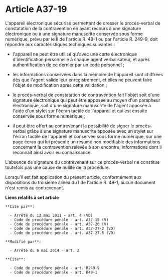 # Article A37-19

L'appareil électronique sécurisé permettant de dresser le procès-verbal de constatation de la contravention en ayant recours
à une signature électronique ou à une signature manuscrite conservée sous forme numérique, prévu par le II de l'article R.
49-1 ou par l'article R. 249-9, doit répondre aux caractéristiques techniques suivantes : 

- l'appareil ne peut être utilisé qu'avec une carte électronique d'identification personnelle à chaque agent verbalisateur,
et après authentification de ce dernier par un code personnel ; 

- les informations conservées dans la mémoire de l'appareil sont chiffrées dès que l'agent valide leur enregistrement, et
elles ne peuvent faire l'objet de modification après cette validation ;

- le procès-verbal de constatation de contravention fait l'objet soit d'une signature électronique qui peut être apposée au
moyen d'un parapheur électronique, soit d'une signature manuscrite de l'agent apposée à l'aide d'un stylet sur l'écran
tactile de l'appareil et qui est ensuite conservée sous forme numérique ; 

- il peut être offert au contrevenant la possibilité de signer le procès-verbal grâce à une signature manuscrite apposée avec
un stylet sur l'écran tactile de l'appareil et conservée sous forme numérique, sur une page écran qui lui présente un résumé
non modifiable des informations concernant la contravention relevée à son encontre, informations dont il reconnaît ainsi
avoir eu connaissance. 

L'absence de signature du contrevenant sur ce procès-verbal ne constitue toutefois pas une cause de nullité de la procédure. 

Lorsqu'il est fait application du présent article, conformément aux dispositions du troisième alinéa du I de l'article R.
49-1, aucun document n'est remis au contrevenant.

**Liens relatifs à cet article**

	**Cité par**:

	  - Arrêté du 13 mai 2011 - art. 4 (VD)
	  - Code de procédure pénale - art. A37-15 (V)
	  - Code de procédure pénale - art. A37-20 (V)
	  - Code de procédure pénale - art. A37-27-2 (VD)
	  - Code de procédure pénale - art. A37-27-5 (VD)

	**Modifié par**:

	  - Arrêté du 6 mai 2014 - art. 2

	**Cite**:

	  - Code de procédure pénale - art. R249-9
	  - Code de procédure pénale - art. R49-1
